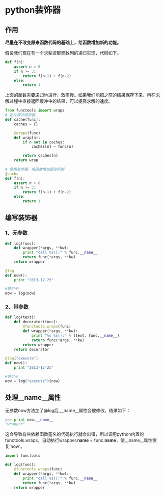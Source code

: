 python装饰器
===
## 作用
**尽量在不改变原来函数代码的基础上，给函数增加新的功能。**

假设我们现在有一个求斐波那契数列的递归实现，代码如下。
```python
def f(n):
    assert n > 0
    if n >= 3:
        return f(n-1) + f(n-2)
    else:
        return 1
```
上面的函数需要递归地进行，效率慢。如果我们能把之前的结果保存下来，再在求解过程中直接返回缓冲中的结果，可以提高求解的速度。
```python
from functools import wraps
# 定义缓冲装饰器
def cache(func):
    caches = {}

    @wraps(func)
    def wrap(n):
        if n not in caches:
            caches[n] = func(n)

        return caches[n]
    return wrap
    
# 使用装饰器，给函数增加缓存机制
@cache     
def f(n):
    assert n > 0
    if n >= 3:
        return f(n-1) + f(n-2)
    else:
        return 1
```
## 编写装饰器
### 1、无参数
```python
def log(func):
    def wrapper(*args, **kw):
        print "call %s():" % func.__name__
        return func(*args, **kw)
    return wrapper
    
@log
def now():
    print "2013-12-25"

#等价于
now = log(now)
```
### 2、带参数
```python
def log(text):
    def decorator(func):
        @functools.wraps(func)
        def wrapper(*args, **kw):
            print "%s %s():" % (text, func.__name__)
            return func(*args, **kw)
        return wrapper
    return decorator
    
@log("execute")
def now():
    print "2013-12-25"

#等价于
now = log("execute")(now)
```
## 处理__name__属性
无参数now方法加了@log后,__name__属性会被修改，结果如下：
```python
>>> print now.__name__
"wrapper"
```
这会导致有些依赖函数签名的代码执行就会出错，所以调用python内置的functools.wraps，自动执行wrapper.__name__ = func.__name__，使__name__属性恢复‘now’。
```python
import functools

def log(func):
    @functools.wraps(func)
    def wrapper(*args, **kw):
        print "call %s():" % func.__name__
        return func(*args, **kw)
    return wrapper
```
